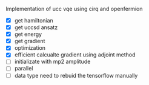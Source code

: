 Implementation of ucc vqe using cirq and openfermion
- [x] get hamiltonian
- [x] get uccsd ansatz
- [x] get  energy
- [x] get  gradient
- [x] optimization
- [x]  efficient calcualte gradient using adjoint method
- [ ] initializate with mp2 amplitude 
- [ ] parallel
- [ ]  data type need to rebuid the tensorflow manually 
